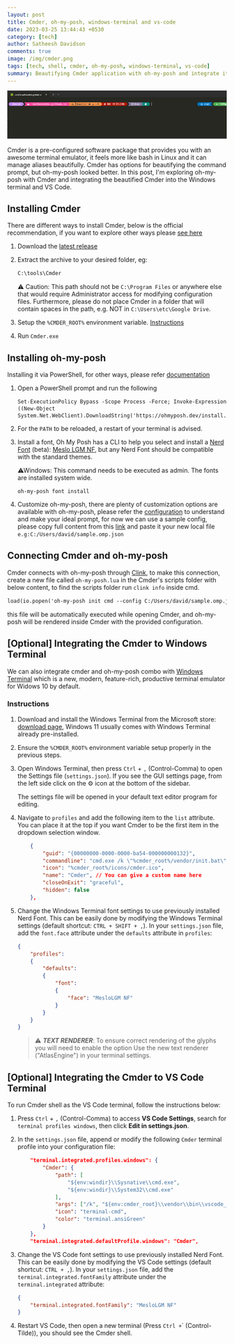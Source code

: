 ```yaml
---
layout: post
title: Cmder, oh-my-posh, windows-terminal and vs-code
date: 2023-03-25 13:44:43 +0530
category: [tech] 
author: Satheesh Davidson
comments: true
image: /img/cmder.png
tags: [tech, shell, cmder, oh-my-posh, windows-terminal, vs-code]
summary: Beautifying Cmder application with oh-my-posh and integrate it with windows terminal and vs-code.
---
```


![image](/img/cmder1.png)

Cmder is a pre-configured software package that provides you with an awesome terminal emulator, it feels more like bash in Linux and it can manage aliases beautifully. Cmder has options for beautifying the command prompt, but oh-my-posh looked better. In this post, I'm exploring oh-my-posh with Cmder and integrating the beautified Cmder into the Windows terminal and VS Code.

## Installing Cmder

There are different ways to install Cmder, below is the official recommendation, if you want to explore other ways please [see here](https://github.com/cmderdev/cmder/wiki)

1. Download the [latest release](https://github.com/cmderdev/cmder/releases/)

2. Extract the archive to your desired folder, eg:

    ```bash
    C:\tools\Cmder
    ```

    ⚠ Caution:
    This path should not be `C:\Program Files` or anywhere else that would require Administrator access for modifying configuration files.
    Furthermore, please do not place Cmder in a folder that will contain spaces in the path, e.g. NOT in `C:\Users\etc\Google Drive`.

3. Setup the `%CMDER_ROOT%` environment variable. [Instructions](https://github.com/cmderdev/cmder/wiki/Setting-up-Environment-Variables)

4. Run `Cmder.exe`

## Installing oh-my-posh

Installing it via PowerShell, for other ways, please refer [documentation](https://ohmyposh.dev/docs/installation/windows)

1. Open a PowerShell prompt and run the following

    ```pwsh
    Set-ExecutionPolicy Bypass -Scope Process -Force; Invoke-Expression ((New-Object System.Net.WebClient).DownloadString('https://ohmyposh.dev/install.ps1'))
    ```

2. For the `PATH` to be reloaded, a restart of your terminal is advised.

3. Install a font, Oh My Posh has a CLI to help you select and install a [Nerd Font](https://www.nerdfonts.com/) (beta): [Meslo LGM NF](https://github.com/ryanoasis/nerd-fonts/releases/download/v2.1.0/Meslo.zip), but any Nerd Font should be compatible with the standard themes.

    ⚠Windows: This command needs to be executed as admin. The fonts are installed system wide.

    ```pwsh
    oh-my-posh font install
    ```

4. Customize oh-my-posh, there are plenty of customization options are available with oh-my-posh, please refer the [configuration](https://ohmyposh.dev/docs/configuration/overview) to understand and make your ideal prompt, for now we can use a sample config, please copy full content from this [link](https://raw.githubusercontent.com/JanDeDobbeleer/oh-my-posh/main/themes/jandedobbeleer.omp.json) and paste it your new local file `e.g:C:/Users/david/sample.omp.json`

## Connecting Cmder and oh-my-posh

Cmder connects with oh-my-posh through [Clink](https://chrisant996.github.io/clink/), to make this connection, create a new file called `oh-my-posh.lua` in the Cmder's scripts folder with below content, to find the scripts folder run `clink info` inside cmd.

```txt
load(io.popen('oh-my-posh init cmd --config C:/Users/david/sample.omp.json'):read("*a"))()
```

this file will be automatically executed while opening Cmder, and oh-my-posh will be rendered inside Cmder with the provided configuration.

## [Optional] Integrating the Cmder to Windows Terminal

We can also integrate cmder and oh-my-posh combo with [Windows Terminal](https://www.microsoft.com/en-us/p/windows-terminal/9n0dx20hk701) which is a new, modern, feature-rich, productive terminal emulator for Widows 10 by default.

### Instructions

1. Download and install the Windows Terminal from the Microsoft store: [download page](https://www.microsoft.com/en-us/p/windows-terminal/9n0dx20hk701), Windows 11 usually comes with Windows Terminal already pre-installed.

2. Ensure the `%CMDER_ROOT%` environment variable setup properly in the previous steps.

3. Open Windows Terminal, then press `Ctrl` + `,` (Control-Comma) to open the Settings file (`settings.json`).
If you see the GUI settings page, from the left side click on the ⚙ icon at the bottom of the sidebar.

    The settings file will be opened in your default text editor program for editing.

4. Navigate to `profiles` and add the following item to the `list` attribute. You can place it at the top if you want Cmder to be the first item in the dropdown selection window.

    ```json
        {
            "guid": "{00000000-0000-0000-ba54-000000000132}",
            "commandline": "cmd.exe /k \"%cmder_root%/vendor/init.bat\"",
            "icon": "%cmder_root%/icons/cmder.ico",
            "name": "Cmder", // You can give a custom name here
            "closeOnExit": "graceful",
            "hidden": false
        },
    ```

5. Change the Windows Terminal font settings to use previously installed Nerd Font. This can be easily done by modifying the Windows Terminal settings (default shortcut: `CTRL + SHIFT + ,`). In your `settings.json` file, add the `font.face` attribute under the `defaults` attribute in `profiles`:

    ```json
    {
        "profiles":
        {
            "defaults":
            {
                "font":
                {
                    "face": "MesloLGM NF"
                }
            }
        }
    }
    ```

    > ⚠️  **_TEXT RENDERER_**:
        To ensure correct rendering of the glyphs you will need to enable the option Use the new text renderer ("AtlasEngine") in your terminal settings.

## [Optional] Integrating the Cmder to VS Code Terminal

To run Cmder shell as the VS Code terminal, follow the instructions below:

1. Press `Ctrl` + `,` (Control-Comma) to access **VS Code Settings**, search for `terminal profiles windows`, then click **Edit in settings.json**.

2. In the `settings.json` file, append or modify the following `Cmder` terminal profile into your configuration file:

    ```json
        "terminal.integrated.profiles.windows": {
            "Cmder": {
                "path": [
                    "${env:windir}\\Sysnative\\cmd.exe",
                    "${env:windir}\\System32\\cmd.exe"
                ],
                "args": ["/k", "${env:cmder_root}\\vendor\\bin\\vscode_init.cmd"],
                "icon": "terminal-cmd",
                "color": "terminal.ansiGreen"
            }
        },
        "terminal.integrated.defaultProfile.windows": "Cmder",
    ```

3. Change the VS Code font settings to use previously installed Nerd Font. This can be easily done by modifying the VS Code settings (default shortcut: `CTRL + ,`). In your `settings.json` file, add the `terminal.integrated.fontFamily` attribute under the `terminal.integrated` attribute:

    ```json
    {
        "terminal.integrated.fontFamily": "MesloLGM NF"
    }
    ```

4. Restart VS Code, then open a new terminal (Press `Ctrl +`\` (Control-Tilde)), you should see the Cmder shell.
